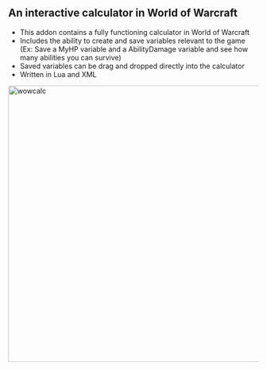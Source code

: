 ## An interactive calculator in World of Warcraft
- This addon contains a fully functioning calculator in World of Warcraft
- Includes the ability to create and save variables relevant to the game (Ex: Save a MyHP variable and a AbilityDamage variable and see how many abilities you can survive)
- Saved variables can be drag and dropped directly into the calculator
- Written in Lua and XML

<img width="557" alt="wowcalc" src="https://github.com/user-attachments/assets/b37ee156-3519-46d9-8775-774a89fbff72">
